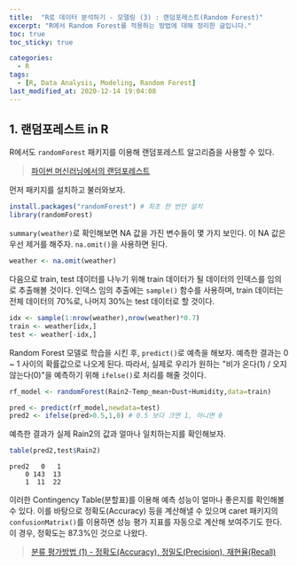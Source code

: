 ```yaml
---
title:  "R로 데이터 분석하기 - 모델링 (3) : 랜덤포레스트(Random Forest)"
excerpt: "R에서 Random Forest를 적용하는 방법에 대해 정리한 글입니다."
toc: true
toc_sticky: true

categories:
  - R
tags:
  - [R, Data Analysis, Modeling, Random Forest]
last_modified_at: 2020-12-14 19:04:08
---
```


## 1. 랜덤포레스트 in R

R에서도 `randomForest` 패키지를 이용해 랜덤포레스트 알고리즘을 사용할 수 있다.  

> [파이썬 머신러닝에서의 랜덤포레스트](https://ek-koh.github.io/data%20analysis/random-forest/)  

먼저 패키지를 설치하고 불러와보자.  

```r
install.packages("randomForest") # 최초 한 번만 설치
library(randomForest)
```  

`summary(weather)`로 확인해보면 NA 값을 가진 변수들이 몇 가지 보인다. 이 NA 값은 우선 제거를 해주자. `na.omit()`을 사용하면 된다.    

```r
weather <- na.omit(weather)
```  

다음으로 train, test 데이터를 나누기 위해 train 데이터가 될 데이터의 인덱스를 임의로 추출해볼 것이다. 인덱스 임의 추출에는 `sample()` 함수를 사용하며, train 데이터는 전체 데이터의 70%로, 나머지 30%는 test 데이터로 할 것이다.  

```r
idx <- sample(1:nrow(weather),nrow(weather)*0.7)
train <- weather[idx,]
test <- weather[-idx,]
```    

Random Forest 모델로 학습을 시킨 후, `predict()`로 예측을 해보자. 예측한 결과는 0 ~ 1 사이의 확률값으로 나오게 된다. 따라서, 실제로 우리가 원하는 "비가 온다(1) / 오지 않는다(0)"을 예측하기 위해 `ifelse()`로 처리를 해줄 것이다.  

```r
rf_model <- randomForest(Rain2~Temp_mean+Dust+Humidity,data=train)

pred <- predict(rf_model,newdata=test)
pred2 <- ifelse(pred>0.5,1,0) # 0.5 보다 크면 1, 아니면 0
```  

예측한 결과가 실제 Rain2의 값과 얼마나 일치하는지를 확인해보자.  

```r
table(pred2,test$Rain2)
```  

```
pred2   0   1
    0 143  13
    1  11  22
```  

이러한 Contingency Table(분할표)를 이용해 예측 성능이 얼마나 좋은지를 확인해볼 수 있다. 이를 바탕으로 정확도(Accuracy) 등을 계산해낼 수 있으며 caret 패키지의 `confusionMatrix()`를 이용하면 성능 평가 지표를 자동으로 계산해 보여주기도 한다. 이 경우, 정확도는 87.3%인 것으로 나왔다.  

> [분류 평가방법 (1) - 정확도(Accuracy), 정밀도(Precision), 재현율(Recall)](https://ek-koh.github.io/data%20analysis/evaluation/)  












